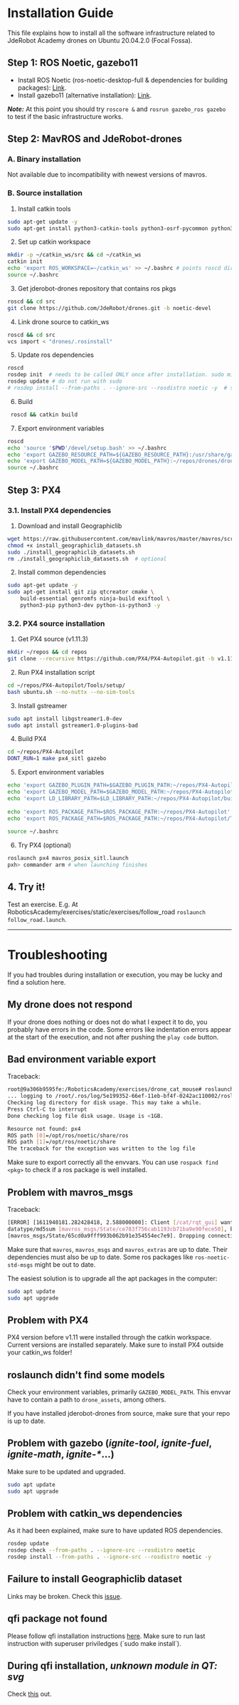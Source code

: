 # Installation Guide
This file explains how to install all the software infrastructure related to JdeRobot Academy drones on Ubuntu 20.04.2.0 (Focal Fossa).

## Step 1: ROS Noetic, gazebo11
- Install ROS Noetic (ros-noetic-desktop-full & dependencies for building packages): [Link](https://wiki.ros.org/noetic/Installation/Ubuntu).
- Install gazebo11 (alternative installation): [Link](http://gazebosim.org/tutorials?tut=install_ubuntu&cat=install).

**_Note:_** At this point you should try `roscore &` and `rosrun gazebo_ros gazebo` to test if the basic infrastructure works.

## Step 2: MavROS and JdeRobot-drones
### A. Binary installation
Not available due to incompatibility with newest versions of mavros.

<!-- ```bash
sudo apt-get install ros-noetic-jderobot-drones
``` -->

### B. Source installation
1. Install catkin tools
```bash
sudo apt-get update -y
sudo apt-get install python3-catkin-tools python3-osrf-pycommon python3-rosdep python3-vcstool git
```

2. Set up catkin workspace
```bash
mkdir -p ~/catkin_ws/src && cd ~/catkin_ws
catkin init
echo 'export ROS_WORKSPACE=~/catkin_ws' >> ~/.bashrc # points roscd dir
source ~/.bashrc
```

3. Get jderobot-drones repository that contains ros pkgs
```bash
roscd && cd src
git clone https://github.com/JdeRobot/drones.git -b noetic-devel
```

4. Link drone source to catkin_ws
```bash
roscd && cd src
vcs import < "drones/.rosinstall"
```

5. Update ros dependencies
```bash
roscd
rosdep init  # needs to be called ONLY once after installation. sudo might be required
rosdep update # do not run with sudo
# rosdep install --from-paths . --ignore-src --rosdistro noetic -y  # sudo might be required
```

6. Build 
```bash
 roscd && catkin build
```

7. Export environment variables
```bash
roscd
echo 'source '$PWD'/devel/setup.bash' >> ~/.bashrc
echo 'export GAZEBO_RESOURCE_PATH=${GAZEBO_RESOURCE_PATH}:/usr/share/gazebo-11' >> ~/.bashrc
echo 'export GAZEBO_MODEL_PATH=${GAZEBO_MODEL_PATH}:~/repos/drones/drone_assets/models' >> ~/.bashrc
source ~/.bashrc
```

## Step 3: PX4
### 3.1. Install PX4 dependencies 

1. Download and install Geographiclib
```bash
wget https://raw.githubusercontent.com/mavlink/mavros/master/mavros/scripts/install_geographiclib_datasets.sh
chmod +x install_geographiclib_datasets.sh
sudo ./install_geographiclib_datasets.sh
rm ./install_geographiclib_datasets.sh  # optional
```

2. Install common dependencies
```bash
sudo apt-get update -y
sudo apt-get install git zip qtcreator cmake \
    build-essential genromfs ninja-build exiftool \
    python3-pip python3-dev python-is-python3 -y
```

### 3.2. PX4 source installation
1. Get PX4 source (v1.11.3)
```bash
mkdir ~/repos && cd repos
git clone --recursive https://github.com/PX4/PX4-Autopilot.git -b v1.11.3
```

2. Run PX4 installation script
```bash
cd ~/repos/PX4-Autopilot/Tools/setup/
bash ubuntu.sh --no-nuttx --no-sim-tools
```

3. Install gstreamer
```bash
sudo apt install libgstreamer1.0-dev
sudo apt install gstreamer1.0-plugins-bad
```

4. Build PX4
```bash
cd ~/repos/PX4-Autopilot
DONT_RUN=1 make px4_sitl gazebo
```

5. Export environment variables
```bash
echo 'export GAZEBO_PLUGIN_PATH=$GAZEBO_PLUGIN_PATH:~/repos/PX4-Autopilot/build/px4_sitl_default/build_gazebo' >> ~/.bashrc
echo 'export GAZEBO_MODEL_PATH=$GAZEBO_MODEL_PATH:~/repos/PX4-Autopilot/Tools/sitl_gazebo/models' >> ~/.bashrc
echo 'export LD_LIBRARY_PATH=$LD_LIBRARY_PATH:~/repos/PX4-Autopilot/build/px4_sitl_default/build_gazebo' >> ~/.bashrc
    
echo 'export ROS_PACKAGE_PATH=$ROS_PACKAGE_PATH:~/repos/PX4-Autopilot' >> ~/.bashrc
echo 'export ROS_PACKAGE_PATH=$ROS_PACKAGE_PATH:~/repos/PX4-Autopilot/Tools/sitl_gazebo' >> ~/.bashrc
    
source ~/.bashrc
```

6. Try PX4 (optional)
```bash
roslaunch px4 mavros_posix_sitl.launch
pxh> commander arm # when launching finishes
```

## 4. Try it!
Test an exercise. E.g. At RoboticsAcademy/exercises/static/exercises/follow_road `roslaunch follow_road.launch`.

***

# Troubleshooting
If you had troubles during installation or execution, you may be lucky and find a solution here.

## My drone does not respond
If your drone does nothing or does not do what I expect it to do, you probably have errors in the code. Some errors like indentation errors appear at the start of the execution, and not after pushing the `play code` button.

## Bad environment variable export
Traceback:
```bash
root@9a306b9595fe:/RoboticsAcademy/exercises/drone_cat_mouse# roslaunch drone_cat_mouse.launch 
... logging to /root/.ros/log/5e199352-66ef-11eb-bf4f-0242ac110002/roslaunch-9a306b9595fe-133.log
Checking log directory for disk usage. This may take a while.
Press Ctrl-C to interrupt
Done checking log file disk usage. Usage is <1GB.

Resource not found: px4
ROS path [0]=/opt/ros/noetic/share/ros
ROS path [1]=/opt/ros/noetic/share
The traceback for the exception was written to the log file
```

Make sure to export correctly all the envvars. You can use `rospack find <pkg>` to check if a ros package is well installed.

## Problem with mavros_msgs
Traceback:
```bash
[ERROR] [1611940181.282428418, 2.588000000]: Client [/cat/rqt_gui] wants topic /cat/mavros/state to have 
datatype/md5sum [mavros_msgs/State/ce783f756cab1193cb71ba9e90fece50], but our version has 
[mavros_msgs/State/65cd0a9fff993b062b91e354554ec7e9]. Dropping connection.
```

Make sure that `mavros`, `mavros_msgs` and `mavros_extras` are up to date. Their dependencies must also be up to date. Some ros packages like `ros-noetic-std-msgs` might be out to date.

The easiest solution is to upgrade all the apt packages in the computer:
```bash
sudo apt update
sudo apt upgrade
```

## Problem with PX4
PX4 version before v1.11 were installed through the catkin workspace. Current versions are installed separately. Make sure to install PX4 outside your catkin_ws folder!

## roslaunch didn't find some models
Check your environment variables, primarily `GAZEBO_MODEL_PATH`. This envvar have to contain a path to `drone_assets`, among others.

If you have installed jderobot-drones from source, make sure that your repo is up to date.

## Problem with gazebo (_ignite-tool_, _ignite-fuel_, _ignite-math_, _ignite-*_...)
Make sure to be updated and upgraded.
```bash
sudo apt update
sudo apt upgrade
```

## Problem with catkin_ws dependencies
As it had been explained, make sure to have updated ROS dependencies.
```bash
rosdep update
rosdep check --from-paths . --ignore-src --rosdistro noetic
rosdep install --from-paths . --ignore-src --rosdistro noetic -y
```

## Failure to install Geographiclib dataset
Links may be broken. Check this [issue](https://github.com/mavlink/mavros/issues/963).

## qfi package not found
Please follow qfi installation instructions [here](https://github.com/JdeRobot/ThirdParty/tree/master/qflightinstruments).
Make sure to run last instruction with superuser priviledges (´sudo make install´).

## During qfi installation, _unknown module in QT: svg_
Check [this](https://stackoverflow.com/questions/21098805/unknown-modules-in-qt-svg) out.
